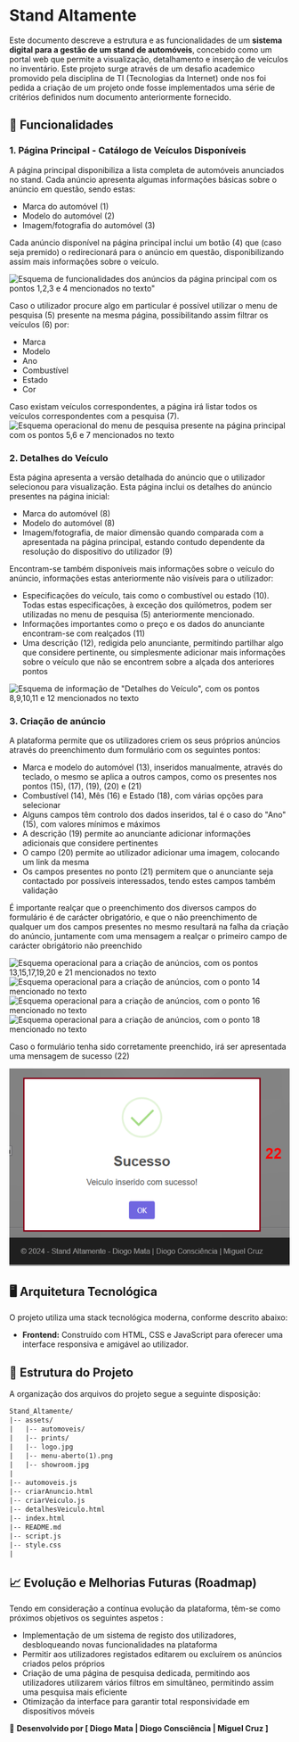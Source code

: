 <!-- Fazer a documentação do projeto aqui -->
<!-- Testar o código no site https://stackedit.io/app# -->

# Stand Altamente

Este documento descreve a estrutura e as funcionalidades de um **sistema digital para a gestão de um stand de automóveis**, concebido como um portal web que permite a visualização, detalhamento e inserção de veículos no inventário. Este projeto surge através de um desafio academico promovido pela disciplina de TI (Tecnologias da Internet) onde nos foi pedida a criação de um projeto onde fosse implementados uma série de critérios definidos num documento anteriormente fornecido.

## 📌 **Funcionalidades**

### 1. **Página Principal - Catálogo de Veículos Disponíveis**

A página principal disponibiliza a lista completa de automóveis anunciados no stand. Cada anúncio apresenta algumas informações básicas sobre o anúncio em questão, sendo estas:

- Marca do automóvel (1)
- Modelo do automóvel (2)
- Imagem/fotografia do automóvel (3)

Cada anúncio disponível na página principal inclui um botão (4) que (caso seja premido) o redirecionará para o anúncio em questão, disponibilizando assim mais informações sobre o veículo.

![Esquema de funcionalidades dos anúncios da página principal com os pontos 1,2,3 e 4 mencionados no texto"](./assets/prints/pp1)

Caso o utilizador procure algo em particular é possível utilizar o menu de pesquisa (5) presente na mesma página, possibilitando assim filtrar os veículos (6) por:

- Marca
- Modelo
- Ano
- Combustível
- Estado
- Cor

Caso existam veículos correspondentes, a página irá listar todos os veículos correspondentes com a pesquisa (7).
![Esquema operacional do menu de pesquisa presente na página principal com os pontos 5,6 e 7 mencionados no texto](./assets/prints/pp2)

### 2. **Detalhes do Veículo**

Esta página apresenta a versão detalhada do anúncio que o utilizador selecionou para visualização. Esta página inclui os detalhes do anúncio presentes na página inicial:

- Marca do automóvel (8)
- Modelo do automóvel (8)
- Imagem/fotografia, de maior dimensão quando comparada com a apresentada na página principal, estando contudo dependente da resolução do dispositivo do utilizador (9)

Encontram-se também disponíveis mais informações sobre o veículo do anúncio, informações estas anteriormente não visíveis para o utilizador:

- Especificações do veículo, tais como o combustível ou estado (10). Todas estas especificações, à exceção dos quilómetros, podem ser utilizadas no menu de pesquisa (5) anteriormente mencionado.
- Informações importantes como o preço e os dados do anunciante encontram-se com realçados (11)
- Uma descrição (12), redigida pelo anunciante, permitindo partilhar algo que considere pertinente, ou simplesmente adicionar mais informações sobre o veículo que não se encontrem sobre a alçada dos anteriores pontos

![Esquema de informação de "Detalhes do Veículo", com os pontos 8,9,10,11 e 12 mencionados no texto](./assets/prints/dv1)

### 3. **Criação de anúncio**

A plataforma permite que os utilizadores criem os seus próprios anúncios através do preenchimento dum formulário com os seguintes pontos:

- Marca e modelo do automóvel (13), inseridos manualmente, através do teclado, o mesmo se aplica a outros campos, como os presentes nos pontos (15), (17), (19), (20) e (21)
- Combustível (14), Mês (16) e Estado (18), com várias opções para selecionar
- Alguns campos têm controlo dos dados inseridos, tal é o caso do "Ano" (15), com valores mínimos e máximos
- A descrição (19) permite ao anunciante adicionar informações adicionais que considere pertinentes
- O campo (20) permite ao utilizador adicionar uma imagem, colocando um link da mesma
- Os campos presentes no ponto (21) permitem que o anunciante seja contactado por possíveis interessados, tendo estes campos também validação

É importante realçar que o preenchimento dos diversos campos do formulário é de carácter obrigatório, e que o não preenchimento de qualquer um dos campos presentes no mesmo resultará na falha da criação do anúncio, juntamente com uma mensagem a realçar o primeiro campo de carácter obrigátorio não preenchido

![Esquema operacional para a criação de anúncios, com os pontos 13,15,17,19,20 e 21 mencionados no texto](./assets/prints/ca1)
![Esquema operacional para a criação de anúncios, com o ponto 14 mencionado no texto](./assets/prints/ca2)
![Esquema operacional para a criação de anúncios, com o ponto 16 mencionado no texto](./assets/prints/ca3)
![Esquema operacional para a criação de anúncios, com o ponto 18 mencionado no texto](./assets/prints/ca4)

Caso o formulário tenha sido corretamente preenchido, irá ser apresentada uma mensagem de sucesso (22)

![Imagem ilustrativa da mensagem de sucesso, com o ponto 22 mencionado no texto](./assets/prints/ca5.png)

## 🖥️ **Arquitetura Tecnológica**

O projeto utiliza uma stack tecnológica moderna, conforme descrito abaixo:

- **Frontend:** Construído com HTML, CSS e JavaScript para oferecer uma interface responsiva e amigável ao utilizador.

## 📁 **Estrutura do Projeto**

A organização dos arquivos do projeto segue a seguinte disposição:

```
Stand_Altamente/
|-- assets/
|   |-- automoveis/
|   |-- prints/
|   |-- logo.jpg
|   |-- menu-aberto(1).png
|   |-- showroom.jpg
|
|-- automoveis.js
|-- criarAnuncio.html
|-- criarVeiculo.js
|-- detalhesVeiculo.html
|-- index.html
|-- README.md
|-- script.js
|-- style.css
|
```

## 📈 **Evolução e Melhorias Futuras (Roadmap)**

Tendo em consideração a contínua evolução da plataforma, têm-se como próximos objetivos os seguintes aspetos :

- Implementação de um sistema de registo dos utilizadores, desbloqueando novas funcionalidades na plataforma
- Permitir aos utilizadores registados editarem ou excluírem os anúncios criados pelos próprios
- Criação de uma página de pesquisa dedicada, permitindo aos utilizadores utilizarem vários filtros em simultâneo, permitindo assim uma pesquisa mais eficiente
- Otimização da interface para garantir total responsividade em dispositivos móveis

🚀 **Desenvolvido por [ Diogo Mata | Diogo Consciência | Miguel Cruz ]**
